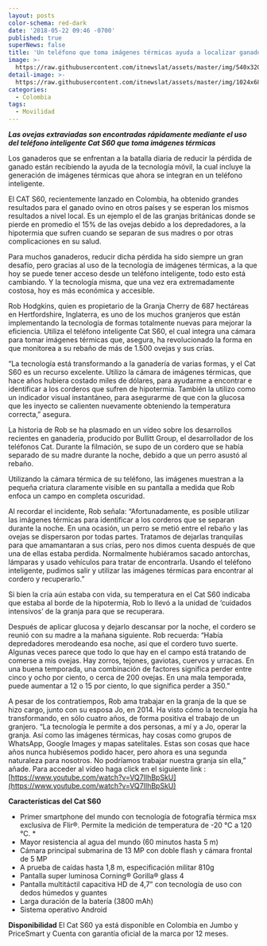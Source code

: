 ```yaml
---
layout: posts
color-schema: red-dark
date: '2018-05-22 09:46 -0700'
published: true
superNews: false
title: 'Un teléfono que toma imágenes térmicas ayuda a localizar ganado perdido '
image: >-
  https://raw.githubusercontent.com/itnewslat/assets/master/img/540x320/CAT-S60-p.jpg
detail-image: >-
  https://raw.githubusercontent.com/itnewslat/assets/master/img/1024x680/CAT-S60-g.jpg
categories:
  - Colombia
tags:
  - Movilidad
---
```

_**Las ovejas extraviadas son encontradas rápidamente mediante el uso del teléfono inteligente Cat S60 que toma imágenes térmicas**_

Los ganaderos que se enfrentan a la batalla diaria de reducir la pérdida de ganado están recibiendo la ayuda de la tecnología móvil, la cual incluye la generación de imágenes térmicas que ahora se integran en un teléfono inteligente. 

El CAT S60, recientemente lanzado en Colombia, ha obtenido grandes resultados para el ganado ovino en otros países y se esperan los mismos resultados a nivel local. Es un ejemplo el de las granjas británicas donde se pierde en promedio el 15% de las ovejas debido a los depredadores, a la hipotermia que sufren cuando se separan de sus madres o por otras complicaciones en su salud.

Para muchos ganaderos, reducir dicha pérdida ha sido siempre un gran desafío, pero gracias al uso de la tecnología de imágenes térmicas, a la que hoy se puede tener acceso desde un teléfono inteligente, todo esto está cambiando. 
Y la tecnología misma, que una vez era extremadamente costosa, hoy es más económica y accesible. 

Rob Hodgkins, quien es propietario de la Granja Cherry de 687 hectáreas en Hertfordshire, Inglaterra, es uno de los muchos granjeros que están implementando la tecnología de formas totalmente nuevas para mejorar la eficiencia. 
Utiliza el teléfono inteligente Cat S60, el cual integra una cámara para tomar imágenes térmicas que, asegura, ha revolucionado la forma en que monitorea a su rebaño de más de 1.500 ovejas y sus crías.

“La tecnología está transformando a la ganadería de varias formas, y el Cat S60 es un recurso excelente. Utilizo la cámara de imágenes térmicas, que hace años hubiera costado miles de dólares, para ayudarme a encontrar e identificar a los corderos que sufren de hipotermia. También la utilizo como un indicador visual instantáneo, para asegurarme de que con la glucosa que les inyecto se calienten nuevamente obteniendo la temperatura correcta,” asegura. 

La historia de Rob se ha plasmado en un vídeo sobre los desarrollos recientes en ganadería, producido por Bullitt Group, el desarrollador de los teléfonos Cat. Durante la filmación, se supo de un cordero que se había separado de su madre durante la noche, debido a que un perro asustó al rebaño.

Utilizando la cámara térmica de su teléfono, las imágenes muestran a la pequeña criatura claramente visible en su pantalla a medida que Rob enfoca un campo en completa oscuridad. 
   
Al recordar el incidente, Rob señala: “Afortunadamente, es posible utilizar las imágenes térmicas para identificar a los corderos que se separan durante la noche. En una ocasión, un perro se metió entre el rebaño y las ovejas se dispersaron por todas partes. Tratamos de dejarlas tranquilas para que amamantaran a sus crías, pero nos dimos cuenta después de que una de ellas estaba perdida. Normalmente hubiéramos sacado antorchas, lámparas y usado vehículos para tratar de encontrarla. Usando el teléfono inteligente, pudimos salir y utilizar las imágenes térmicas para encontrar al cordero y recuperarlo.”

Si bien la cría aún estaba con vida, su temperatura en el Cat S60 indicaba que estaba al borde de la hipotermia, Rob lo llevó a la unidad de ‘cuidados intensivos’ de la granja para que se recuperara. 

Después de aplicar glucosa y dejarlo descansar por la noche, el cordero se reunió con su madre a la mañana siguiente. 
Rob recuerda: “Había depredadores merodeando esa noche, así que el cordero tuvo suerte. Algunas veces parece que todo lo que hay en el campo está tratando de comerse a mis ovejas. Hay zorros, tejones, gaviotas, cuervos y urracas. En una buena temporada, una combinación de factores significa perder entre cinco y ocho por ciento, o cerca de 200 ovejas. En una mala temporada, puede aumentar a 12 o 15 por ciento, lo que significa perder a 350.”

A pesar de los contratiempos, Rob ama trabajar en la granja de la que se hizo cargo, junto con su esposa Jo, en 2014. Ha visto cómo la tecnología ha transformando, en sólo cuatro años, de forma positiva el trabajo de un granjero. 
“La tecnología le permite a dos personas, a mí y a Jo, operar la granja. Así como las imágenes térmicas, hay cosas como grupos de WhatsApp, Google Images y mapas satelitales. Estas son cosas que hace años nunca hubiésemos podido hacer, pero ahora es una segunda naturaleza para nosotros. No podríamos trabajar nuestra granja sin ella,” añade. 
Para acceder al vídeo haga click en el siguiente link : [https://www.youtube.com/watch?v=VQ7IlhBpSkU](https://www.youtube.com/watch?v=VQ7IlhBpSkU)

**Características del Cat S60**

- Primer smartphone del mundo con tecnología de fotografía térmica msx exclusiva de Flir®. Permite la medición de temperatura de -20 °C a 120 °C. *
- Mayor resistencia al agua del mundo (60 minutos hasta 5 m)
- Cámara principal submarina de 13 MP con doble flash y cámara frontal de 5 MP
- A prueba de caídas hasta 1,8 m, especificación militar 810g
- Pantalla super luminosa Corning® Gorilla® glass 4
- Pantalla multitáctil capacitiva HD de 4,7” con tecnología de uso con dedos húmedos y guantes
- Larga duración de la batería (3800 mAh)
- Sistema operativo Android 
 
**Disponibilidad**
El Cat S60 ya está disponible en Colombia en Jumbo y PriceSmart y Cuenta con garantía oficial de la marca por 12 meses.

